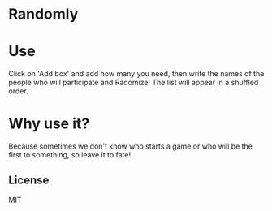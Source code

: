 # Randomly

# Use
Click on 'Add box' and add how many you need, then write the names of the people who will participate and Radomize!
The list will appear in a shuffled order.

# Why use it?
Because sometimes we don't know who starts a game or who will be the first to something, so leave it to fate!

License
----
MIT